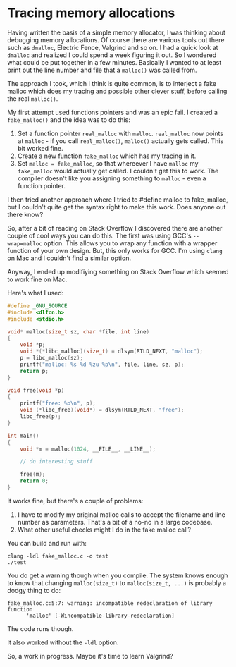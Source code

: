 # Tracing memory allocations

Having written the basis of a simple memory allocator, I was thinking
about debugging memory allocations. Of course there are various tools
out there such as `dmalloc`, Electric Fence, Valgrind and so on. I had
a quick look at `dmalloc` and realized I could spend a week figuring
it out. So I wondered what could be put together in a few
minutes. Basically I wanted to at least print out the line number and
file that a `malloc()` was called from.

The approach I took, which I think is quite common, is to interject a
fake malloc which does my tracing and possible other clever stuff,
before calling the real `malloc()`.

My first attempt used functions pointers and was an epic fail. I
created a `fake_malloc()` and the idea was to do this:

1. Set a function pointer `real_malloc` with `malloc`. `real_malloc`
   now points at `malloc` - if you call `real_malloc()`, `malloc()`
   actually gets called. This bit worked fine.
2. Create a new function `fake_malloc` which has my tracing in it.
3. Set `malloc = fake_malloc`, so that whereever I have `malloc` my
   `fake_malloc` would actually get called. I couldn't get this to
   work.  The compiler doesn't like you assigning something to
   `malloc` - even a function pointer.
   
I then tried another approach where I tried to #define malloc to
fake_malloc, but I couldn't quite get the syntax right to make this
work. Does anyone out there know?

So, after a bit of reading on Stack Overflow I discovered there are
another couple of cool ways you can do this. The first was using GCC's
`--wrap=malloc` option. This allows you to wrap any function with a
wrapper function of your own design. But, this only works for GCC. I'm
using `clang` on Mac and I couldn't find a similar option.

Anyway, I ended up modifiying something on Stack Overflow which seemed
to work fine on Mac.

Here's what I used:

``` C
#define _GNU_SOURCE
#include <dlfcn.h>
#include <stdio.h>

void* malloc(size_t sz, char *file, int line)
{
    void *p;
    void *(*libc_malloc)(size_t) = dlsym(RTLD_NEXT, "malloc");
    p = libc_malloc(sz);
    printf("malloc: %s %d %zu %p\n", file, line, sz, p);
    return p;
}

void free(void *p)
{
    printf("free: %p\n", p);
    void (*libc_free)(void*) = dlsym(RTLD_NEXT, "free");
    libc_free(p);
}

int main()
{
    void *m = malloc(1024, __FILE__, __LINE__);

    // do interesting stuff

    free(m);
    return 0;
}
```

It works fine, but there's a couple of problems:

1. I have to modify my original malloc calls to accept the filename
   and line number as parameters. That's a bit of a no-no in a large
   codebase.
2. What other useful checks might I do in the fake malloc call?

You can build and run with:

``` shell
clang -ldl fake_malloc.c -o test
./test
```

You do get a warning though when you compile. The system knows enough
to know that changing `malloc(size_t)` to `malloc(size_t, ...)` is
probably a dodgy thing to do:

``` shell
fake_malloc.c:5:7: warning: incompatible redeclaration of library function
      'malloc' [-Wincompatible-library-redeclaration]
```

The code runs though.

It also worked without the `-ldl` option.

So, a work in progress. Maybe it's time to learn Valgrind?
